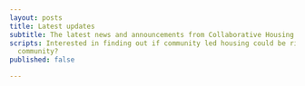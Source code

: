 ```yaml
---
layout: posts
title: Latest updates
subtitle: The latest news and announcements from Collaborative Housing
scripts: Interested in finding out if community led housing could be right for your
  community?
published: false

---
```

